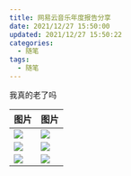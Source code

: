 ```yaml
---
title: 网易云音乐年度报告分享
date: 2021/12/27 15:50:00
updated: 2021/12/27 15:50:22
categories: 
  - 随笔
tags: 
  - 随笔
---
```



我真的老了吗

|图片|图片|
|---|---|
|![](https://img.xiabanlo.cn/2021/12/27/eb947136486b1.jpg)|![](https://img.xiabanlo.cn/2021/12/27/6eb6b38da9fa3.jpg)|
|![](https://img.xiabanlo.cn/2021/12/27/d6c552341357d.jpg)|![](https://img.xiabanlo.cn/2021/12/27/22caff9df7da8.jpg)|
|![](https://img.xiabanlo.cn/2021/12/27/337c7edf94239.jpg)|![](https://img.xiabanlo.cn/2021/12/27/ba195b47d8f01.jpg)|
